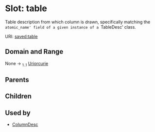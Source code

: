 
# Slot: table


Table description from which column is drawn, specifically matching the `atomic_name' field of a given instance of a `TableDesc' class.

URI: [saved:table](http://marine.gov.scot/metadata/saved/schema/table)


## Domain and Range

None &#8594;  <sub>1..1</sub> [Uriorcurie](types/Uriorcurie.md)

## Parents


## Children


## Used by

 * [ColumnDesc](ColumnDesc.md)
